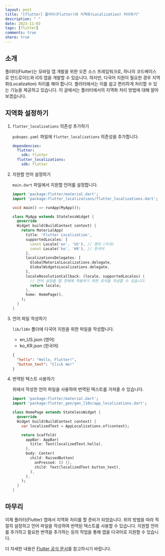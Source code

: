 ```yaml
---
layout: post
title: "[flutter] 플러터(Flutter)와 지역화(Localization) 처리하기"
description: " "
date: 2023-11-03
tags: [flutter]
comments: true
share: true
---
```


## 소개

플러터(Flutter)는 모바일 앱 개발을 위한 오픈 소스 프레임워크로, 하나의 코드베이스로 안드로이드와 iOS 앱을 개발할 수 있습니다. 하지만, 다국어 지원이 필요한 경우 지역화(Localization) 처리를 해야 합니다. 플러터에서는 이를 쉽고 편리하게 처리할 수 있는 기능을 제공하고 있습니다. 이 글에서는 플러터에서의 지역화 처리 방법에 대해 알아보겠습니다.

## 지역화 설정하기

1. `flutter_localizations` 의존성 추가하기

   `pubspec.yaml` 파일에 `flutter_localizations` 의존성을 추가합니다.

   ```yaml
   dependencies:
     flutter:
       sdk: flutter
     flutter_localizations:
       sdk: flutter
   ```

2. 지원할 언어 설정하기

   `main.dart` 파일에서 지원할 언어를 설정합니다.

   ```dart
   import 'package:flutter/material.dart';
   import 'package:flutter_localizations/flutter_localizations.dart';

   void main() => runApp(MyApp());

   class MyApp extends StatelessWidget {
     @override
     Widget build(BuildContext context) {
       return MaterialApp(
         title: 'Flutter Localization',
         supportedLocales: [
           const Locale('en', 'US'), // 영어 (미국)
           const Locale('ko', 'KR'), // 한국어
         ],
         localizationsDelegates: [
           GlobalMaterialLocalizations.delegate,
           GlobalWidgetsLocalizations.delegate,
         ],
         localeResolutionCallback: (locale, supportedLocales) {
           // 언어 설정을 앱 전체에 적용하기 위한 로직을 작성할 수 있습니다.
           return locale;
         },
         home: HomePage(),
       );
     }
   }
   ```

3. 언어 파일 작성하기

   `lib/l10n` 폴더에 다국어 지원을 위한 파일을 작성합니다.

   - en_US.json (영어)
   - ko_KR.json (한국어)

   ```json
   {
     "hello": "Hello, Flutter!",
     "button_text": "Click me!"
   }
   ```

4. 번역된 텍스트 사용하기

   위에서 작성한 언어 파일을 사용하여 번역된 텍스트를 가져올 수 있습니다.

   ```dart
   import 'package:flutter/material.dart';
   import 'package:flutter_gen/gen_l10n/app_localizations.dart';

   class HomePage extends StatelessWidget {
     @override
     Widget build(BuildContext context) {
       var localizedText = AppLocalizations.of(context);

       return Scaffold(
         appBar: AppBar(
           title: Text(localizedText.hello),
         ),
         body: Center(
           child: RaisedButton(
             onPressed: () {},
             child: Text(localizedText.button_text),
           ),
         ),
       );
     }
   }
   ```

## 마무리

이제 플러터(Flutter) 앱에서 지역화 처리를 할 준비가 되었습니다. 위의 방법을 따라 적절히 설정하고 언어 파일을 작성하여 번역된 텍스트를 사용할 수 있습니다. 지원할 언어를 추가하고 필요한 번역을 추가하는 등의 작업을 통해 앱을 다국어로 지원할 수 있습니다.

더 자세한 내용은 [Flutter 공식 문서](https://flutter.dev/docs/development/accessibility-and-localization/internationalization)를 참고하시기 바랍니다.
